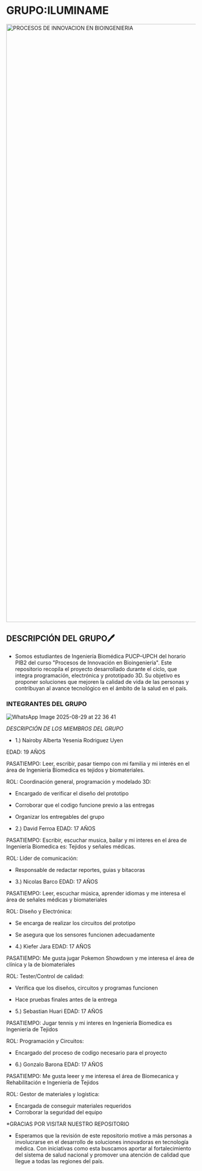 # GRUPO:ILUMINAME
<img width="2245" height="1587" alt="PROCESOS DE INNOVACION EN BIOINGENIERIA" src="https://github.com/user-attachments/assets/8bb6218c-159b-47a6-8e70-72e15e1ede89" />

## DESCRIPCIÓN DEL GRUPO🖊️
- Somos estudiantes de Ingeniería Biomédica PUCP–UPCH del horario PIB2 del curso "Procesos de Innovación en Bioingeniería". Este repositorio recopila el proyecto desarrollado durante el ciclo, que integra programación, electrónica y prototipado 3D. Su objetivo es proponer soluciones que mejoren la calidad de vida de las personas y contribuyan al avance tecnológico en el ámbito de la salud en el país.

### INTEGRANTES DEL GRUPO
![WhatsApp Image 2025-08-29 at 22 36 41](https://github.com/user-attachments/assets/16285aa5-4878-4b4a-b150-d5c124efc88a)

*DESCRIPCIÓN DE LOS MIEMBROS DEL GRUPO*
- 1.) Nairoby Alberta Yesenia Rodriguez Uyen

EDAD: 19 AÑOS

PASATIEMPO: Leer, escribir, pasar tiempo con mi familia y mi interés en el área de Ingeniería Biomedica es tejidos y biomateriales.

ROL: Coordinación general, programación y modelado 3D:

- Encargado de verificar el diseño del prototipo

- Corroborar que el codigo funcione previo a las entregas

- Organizar los entregables del grupo

- 2.) David Ferroa
EDAD: 17 AÑOS

PASATIEMPO: Escribir, escuchar musica, bailar y mi interes en el área de Ingeniería Biomedica es: Tejidos y señales médicas.

ROL: Líder de comunicación:

- Responsable de redactar reportes, guias y bitacoras

- 3.) Nicolas Barco
EDAD: 17 AÑOS

PASATIEMPO: Leer, escuchar música, aprender idiomas y me interesa el área de señales médicas y biomateriales

ROL: Diseño y Electrónica:

- Se encarga de realizar los circuitos del prototipo
- Se asegura que los sensores funcionen adecuadamente

- 4.) Kiefer Jara
EDAD: 17 AÑOS

PASATIEMPO: Me gusta jugar Pokemon Showdown y me interesa el área de clínica y la de biomateriales

ROL: Tester/Control de calidad:

- Verifica que los diseños, circuitos y programas funcionen
- Hace pruebas finales antes de la entrega

- 5.) Sebastian Huari
EDAD: 17 AÑOS

PASATIEMPO: Jugar tennis y mi interes en Ingeniería Biomedica es Ingeniería de Tejidos

ROL: Programación y Circuitos:

- Encargado del proceso de codigo necesario para el proyecto

- 6.) Gonzalo Barona
EDAD: 17 AÑOS

PASATIEMPO: Me gusta leeer y me interesa el área de Biomecanica y Rehabilitación e Ingeniería de Tejidos

ROL: Gestor de materiales y logística:

- Encargada de conseguir materiales requeridos
- Corroborar la seguridad del equipo

*GRACIAS POR VISITAR NUESTRO REPOSITORIO
- Esperamos que la revisión de este repositorio motive a más personas a involucrarse en el desarrollo de soluciones innovadoras en tecnología médica. Con iniciativas como esta buscamos aportar al fortalecimiento del sistema de salud nacional y promover una atención de calidad que llegue a todas las regiones del país.





